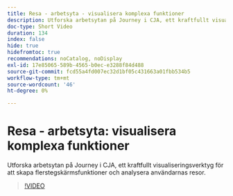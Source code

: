 ```yaml
---
title: Resa - arbetsyta - visualisera komplexa funktioner
description: Utforska arbetsytan på Journey i CJA, ett kraftfullt visualiseringsverktyg för att skapa flerstegskärmsfunktioner och analysera användarnas resor.
doc-type: Short Video
duration: 134
index: false
hide: true
hidefromtoc: true
recommendations: noCatalog, noDisplay
exl-id: 17e85065-589b-4565-b0ec-e3288f84d488
source-git-commit: fcd55a4fd007ec32d1bf05c431663a01fbb534b5
workflow-type: tm+mt
source-wordcount: '46'
ht-degree: 0%

---
```


# Resa - arbetsyta: visualisera komplexa funktioner

Utforska arbetsytan på Journey i CJA, ett kraftfullt visualiseringsverktyg för att skapa flerstegskärmsfunktioner och analysera användarnas resor.

<!-- 72_S103_3442450_134_journey-canvas-visualizing-complex-funnels -->
>[!VIDEO](https://video.tv.adobe.com/v/3458364/?learn=on&enablevpops=true)
